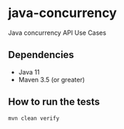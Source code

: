 # java-concurrency

Java concurrency API Use Cases

## Dependencies

- Java 11
- Maven 3.5 (or greater)

## How to run the tests

```
mvn clean verify
```
